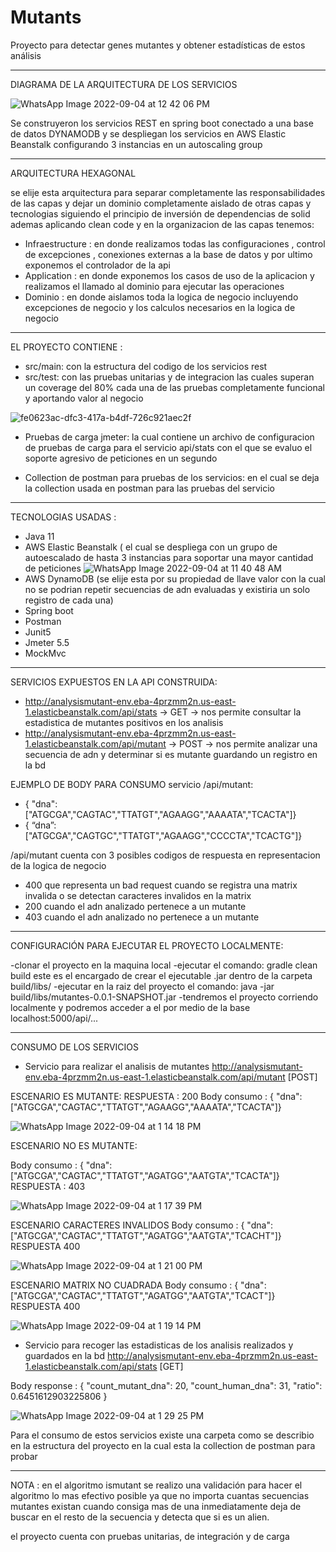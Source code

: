 # Mutants
Proyecto para detectar genes mutantes y obtener estadísticas de estos análisis

-----------------------------------------------------------------------------------------------------------------------------------------------------------
DIAGRAMA DE LA ARQUITECTURA DE LOS SERVICIOS

![WhatsApp Image 2022-09-04 at 12 42 06 PM](https://user-images.githubusercontent.com/51482164/188326524-6119c46f-53c9-4d51-9b59-790e14da24c5.jpeg)

Se construyeron los servicios REST en spring boot conectado a una base de datos DYNAMODB y se despliegan los servicios en AWS Elastic Beanstalk configurando 3 instancias en un autoscaling group 

-----------------------------------------------------------------------------------------------------------------------------------------------------------
ARQUITECTURA HEXAGONAL

se elije esta arquitectura para separar completamente las responsabilidades de las capas y dejar un dominio completamente aislado de otras capas y tecnologias siguiendo el principio de inversión de dependencias de solid ademas aplicando clean code y en la organizacion de las capas tenemos:

* Infraestructure : en donde realizamos todas las configuraciones , control de excepciones , conexiones externas a la base de datos y por ultimo exponemos el controlador de la api
* Application : en donde exponemos los casos de uso de la aplicacion y realizamos el llamado al dominio para ejecutar las operaciones
* Dominio : en donde aislamos toda la logica de negocio incluyendo excepciones de negocio y los calculos necesarios en la logica de negocio

-----------------------------------------------------------------------------------------------------------------------------------------------------------
EL PROYECTO CONTIENE :

- src/main: con la estructura del codigo de los servicios rest
- src/test: con las pruebas unitarias y de integracion las cuales superan un coverage del 80% cada una de las pruebas completamente funcional y aportando valor al negocio

![fe0623ac-dfc3-417a-b4df-726c921aec2f](https://user-images.githubusercontent.com/51482164/188326962-106b728d-bbb2-483e-b1b1-27d26db0dea7.jpg)

- Pruebas de carga jmeter: la cual contiene un archivo de configuracion de pruebas de carga para el servicio api/stats con el que se evaluo el soporte agresivo de peticiones en un segundo

- Collection de postman para pruebas de los servicios: en el cual se deja la collection usada en postman para las pruebas del servicio

-----------------------------------------------------------------------------------------------------------------------------------------------------------
TECNOLOGIAS USADAS :

- Java 11
- AWS Elastic Beanstalk ( el cual se despliega con un grupo de autoescalado de hasta 3 instancias para soportar una mayor cantidad de peticiones 
![WhatsApp Image 2022-09-04 at 11 40 48 AM](https://user-images.githubusercontent.com/51482164/188324620-7b76e09a-716e-488a-8402-686c91df7dd0.jpeg)
- AWS DynamoDB (se elije esta por su propiedad de llave valor con la cual no se podrian repetir secuencias de adn evaluadas y existiria un solo registro de cada una)
- Spring boot
- Postman
- Junit5
- Jmeter 5.5
- MockMvc

-----------------------------------------------------------------------------------------------------------------------------------------------------------
SERVICIOS EXPUESTOS EN LA API CONSTRUIDA:

* http://analysismutant-env.eba-4przmm2n.us-east-1.elasticbeanstalk.com/api/stats   -> GET -> nos permite consultar la estadistica de mutantes positivos en los analisis
* http://analysismutant-env.eba-4przmm2n.us-east-1.elasticbeanstalk.com/api/mutant  -> POST -> nos permite analizar una secuencia de adn y determinar si es mutante guardando un registro en la bd 

EJEMPLO DE BODY PARA CONSUMO servicio /api/mutant: 
* { "dna":["ATGCGA","CAGTAC","TTATGT","AGAAGG","AAAATA","TCACTA"]}
* { “dna”:["ATGCGA","CAGTGC","TTATGT","AGAAGG","CCCCTA","TCACTG"]}

/api/mutant cuenta con 3 posibles codigos de respuesta en representacion de la logica de negocio
* 400 que representa un bad request cuando se registra una matrix invalida o se detectan caracteres invalidos en la matrix
* 200 cuando el adn analizado pertenece a un mutante
* 403 cuando el adn analizado no pertenece a un mutante

-----------------------------------------------------------------------------------------------------------------------------------------------------------
CONFIGURACIÓN PARA EJECUTAR EL PROYECTO LOCALMENTE:

-clonar el proyecto en la maquina local
-ejecutar el comando: gradle clean build este es el encargado de crear el ejecutable .jar dentro de la carpeta build/libs/
-ejecutar en la raiz del proyecto el comando: java -jar build/libs/mutantes-0.0.1-SNAPSHOT.jar
-tendremos el proyecto corriendo localmente y podremos acceder a el por medio de la base localhost:5000/api/...

-----------------------------------------------------------------------------------------------------------------------------------------------------------
CONSUMO DE LOS SERVICIOS 

* Servicio para realizar el analisis de mutantes
http://analysismutant-env.eba-4przmm2n.us-east-1.elasticbeanstalk.com/api/mutant  [POST]


ESCENARIO ES MUTANTE:
RESPUESTA : 200
Body consumo : { "dna":["ATGCGA","CAGTAC","TTATGT","AGAAGG","AAAATA","TCACTA"]}

![WhatsApp Image 2022-09-04 at 1 14 18 PM](https://user-images.githubusercontent.com/51482164/188327793-1c1e639b-ab2e-498b-81b5-f3c7df1363f6.jpeg)

ESCENARIO NO ES MUTANTE:

Body consumo : { "dna":["ATGCGA","CAGTAC","TTATGT","AGATGG","AATGTA","TCACTA"]}
RESPUESTA : 403

![WhatsApp Image 2022-09-04 at 1 17 39 PM](https://user-images.githubusercontent.com/51482164/188327835-254fd415-aabe-4ea8-b449-b7072d1c8683.jpeg)

ESCENARIO CARACTERES INVALIDOS
Body consumo : { "dna":["ATGCGA","CAGTAC","TTATGT","AGATGG","AATGTA","TCACHT"]}
RESPUESTA 400

![WhatsApp Image 2022-09-04 at 1 21 00 PM](https://user-images.githubusercontent.com/51482164/188327955-d310bce6-2812-4b48-bdff-e4ecade251bc.jpeg)


ESCENARIO MATRIX NO CUADRADA
Body consumo : { "dna":["ATGCGA","CAGTAC","TTATGT","AGATGG","AATGTA","TCACT"]}
RESPUESTA 400

![WhatsApp Image 2022-09-04 at 1 19 14 PM](https://user-images.githubusercontent.com/51482164/188327892-8c3aab21-318b-4fe6-8fee-2944e5d2e116.jpeg)

* Servicio para recoger las estadisticas de los analisis realizados y guardados en la bd 
http://analysismutant-env.eba-4przmm2n.us-east-1.elasticbeanstalk.com/api/stats  [GET]

Body response : {
    "count_mutant_dna": 20,
    "count_human_dna": 31,
    "ratio": 0.6451612903225806
}

![WhatsApp Image 2022-09-04 at 1 29 25 PM](https://user-images.githubusercontent.com/51482164/188328280-b3e03dd9-2413-44a8-a21f-22badc7dda46.jpeg)


Para el consumo de estos servicios existe una carpeta como se describio en la estructura del proyecto en la cual esta la collection de postman para probar


-----------------------------------------------------------------------------------------------------------------------------------------------------------

NOTA : en el algoritmo ismutant se realizo una validación para hacer el algoritmo lo mas efectivo posible ya que no importa cuantas secuencias mutantes existan 
cuando consiga mas de una inmediatamente deja de buscar en el resto de la secuencia y detecta que si es un alien.

el proyecto cuenta con pruebas unitarias, de integración y de carga



